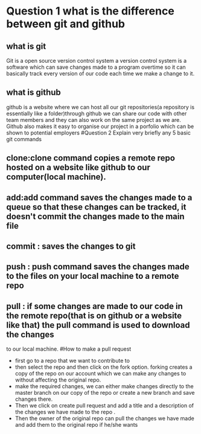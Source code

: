 # Question 1 what is the difference between git and github
## what is git 
 Git is a open source version control system a version control system is a software which can save changes made to a program overtime so it can basically
 track every version of our code each time we make a change to it.
 ## what is github
 github is a website where we can host all our git repositories(a repository is essentially like a folder)through github we can share our code with other team members
 and they can also work on the same project as we are. Github also makes it easy to organise our project in a porfolio which can be shown to potential employers
 #Question 2 Explain very briefly any 5 basic git commands
 ## clone:clone command copies a remote repo hosted on a website like github to our computer(local machine).
 ## add:add command saves the changes made to a queue so that these changes can be tracked, it doesn't commit the changes made to the main file
 ## commit : saves the changes to git
 ## push : push command saves the changes made to the files on your local machine to a remote repo
 ## pull : if some changes are made to our code in the remote repo(that is on github or a website like that) the pull command is used to download the changes 
 to our local machine.
 #How to make a pull request
  * first go to a repo that we want to contribute to 
  * then select the repo and then click on the fork option. forking creates a copy of the repo on our account which we can make any changes to without affecting
  the original repo.
  * make the required changes, we can either make changes directly to the master branch on our copy of the repo or create a new branch and save changes there.
  * Then we click on create pull request and add a title and a description of the changes we have made to the repo .
  * Then the owner of the original repo can pull the changes we have made and add them to the original repo if he/she wants

